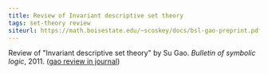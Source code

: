 ```yaml
---
title: Review of Invariant descriptive set theory
tags: set-theory review
siteurl: https://math.boisestate.edu/~scoskey/docs/bsl-gao-preprint.pdf
---
```


Review of "Invariant descriptive set theory" by Su Gao. *Bulletin of symbolic logic*, 2011. ([gao review in journal](https://dx.doi.org/10.2178/bsl/1305810914))
